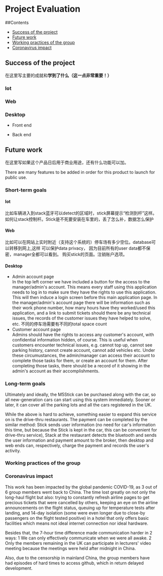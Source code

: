 # Project Evaluation
##Contents
* [Success of the project](#_sucess)
* [Future work](#_future)
* [Working practices of the group](#_practice)
* [Coronavirus impact](#_coronavirus)

<a name="_success"></a>

## Success of the project
在这里写主要的成就和**学到了什么（这一点非常重要！）**
### Iot
### Web
### Desktop
* Front end

* Back end

<a name="_future"></a>

## Future work
在这里写如果这个产品日后用于商业用途，还有什么功能可以加。

There are many features to be added in order for this product to launch
for public use.

### Short-term goals

#### Iot
比如车辆进入到stack蓝牙可以detect的区域时，stick屏幕提示“检测到杆”这样。
如何让stack控制杆。Stick是不死要安装在车里的，丢了怎么补，数据怎么保护
#### Web
比如可以在网站上实时附近（支持这个系统的）停车场有多少空位。database可以转移到网上,这样
可以保护data privacy， 因为目前所有的user data都不保密，manager全都可以看到。
购买stick的页面。注销账户选项。
#### Desktop
* Admin account page\
In the top left corner we have included a button for the access to
the manager/admin's account. This means every staff using this application
needs to log in to make sure they have the rights to use this application.
This will then induce a login screen before this main application page.
In the manager/admin's account page there will be information such as 
their work phone number, how many hours have they worked/used this 
application, and a link to submit tickets should there be any technical
issues, the records of the customer issues they have helped to solve, etc.
不同的停车场需要有不同的total space count
* Customer account page\
Admins should have the rights to access any customer's account, with 
confidential information hidden, of course. This is useful when customers
encounter technical issues, e.g. cannot top up, cannot see parking history,
cannot create account, cannot add vehicles etc. Under these circumustances, 
the admin/manager can access their account to complete those tasks for them,
or create an account for them. After completing those tasks, there should
be a record of it showing in the admin's account as their accomplishments. 

### Long-term goals

Ultimately and ideally, the M5Stick can be purchased along with the
car, so all new-generation cars can start using this system immediately.
Sooner or later, it can cover all the parking lots and all the cars registered
in the UK.

While the above is hard to achieve, something easier to expand this service
on is the drive-thru restaurants. The payment can be completed by the similar
method: Stick sends user information (no need for car's information this 
time, but because the Stick is kept in the car, this can be convenient for
drive-thru service), Stack at the restaurant detects the bluetooth and sends
the user information and payment amount to the broker, then desktop and web ends
can, respectively, charge the payment and records the user's activity.   

<a name="_practice"></a>

### Working practices of the group


<a name="_coronavirus"></a>

### Coronavirus impact
This work has been impacted by the global pandemic COVID-19, as 3 out of 6
group members went back to China. The time lost greatly on not only
the long-haul flight but also: trying to constantly refresh airline pages
to get precious tickets that were cancelled by others, keeping an eye on 
the airline announcements on 
the flight status, queuing up for temperature tests after landing, and 
14-day isolation (some were even longer due to close-by passengers on the
flight tested positive) in a hotel that only offers basic facilities 
which means not ideal internet connection nor ideal hardware.

Besides that, the 7-hour time difference made communication harder in 2 ways:
1 We can only effectively communicate when we were all awake. 2 Only
the members remaining in the UK can participate in lecturers' video
meeting because the meetings were held after midnight in China.

Also, due to the censorship in mainland China, the group members have
had episodes of hard times to access github, which in return delayed development.